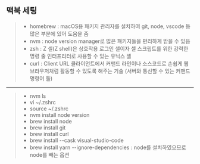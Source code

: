 ## 맥북 세팅

> - homebrew : macOS용 패키지 관리자를 설치하여 git, node, vscode 등 많은 부분에 있어 도움을 줌
> - nvm : node version manager로 많은 패키지들을 편리하게 받을 수 있음
> - zsh : Z 셸(Z shell)은 상호작용 로그인 셸이자 셸 스크립트를 위한 강력한 명령 줄 인터프리터로 사용할 수 있는 유닉스 셸
> - curl : Client URL 클라이언트에서 커맨드 라인이나 소스코드로 손쉽게 웹 브라우저처럼 활동할 수 있도록 해주는 기술 (서버와 통신할 수 있는 커맨드 명령어 툴)

---

> - nvm ls
> - vi ~/.zshrc
> - source ~/.zshrc
> - nvm install node version
> - brew install node
> - brew install git
> - brew install curl
> - brew install --cask visual-studio-code
> - brew install yarn --ignore-dependencies : node를 설치하였으므로 node를 빼는 옵션
